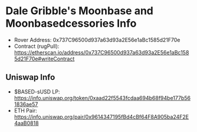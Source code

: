 # Dale Gribble's Moonbase and Moonbasedcessories Info

- Rover Address: 0x737C96500d937a63d93a2E56e1aBc1585d21F70e
- Contract (rugPull): https://etherscan.io/address/0x737C96500d937a63d93a2E56e1aBc1585d21F70e#writeContract

## Uniswap Info

- $BASED-sUSD LP: https://info.uniswap.org/token/0xaad22f5543fcdaa694b68f94be177b561836ae57
- ETH Pair: https://info.uniswap.org/pair/0x9614347195fBd4cBf64F8A905ba24F2E4aaB0818